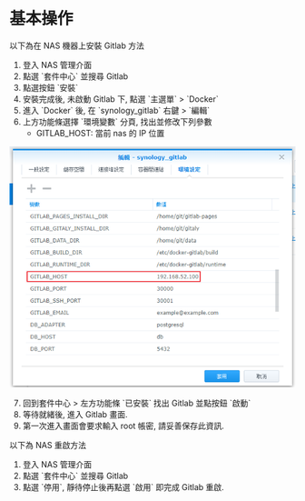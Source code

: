 # 基本操作

以下為在 NAS 機器上安裝 Gitlab 方法

1. 登入 NAS 管理介面
2. 點選 \`套件中心\` 並搜尋 Gitlab
3. 點選按鈕 \`安裝\`
4. 安裝完成後, 未啟動 Gitlab 下, 點選 \`主選單\` > \`Docker\`
5. 進入 \`Docker\` 後, 在 \`synology_gitlab\` 右鍵 > \`編輯\`
6. 上方功能條選擇 \`環境變數\` 分頁, 找出並修改下列參數
   - GITLAB_HOST: 當前 nas 的 IP 位置

![步驟6畫面](images-nas/setup-1.png)

7. 回到套件中心 > 左方功能條 \`已安裝\` 找出 Gitlab 並點按鈕 \`啟動\`
8. 等待就緒後, 進入 Gitlab 畫面.
9. 第一次進入畫面會要求輸入 root 帳密, 請妥善保存此資訊.

以下為 NAS 重啟方法

1. 登入 NAS 管理介面
2. 點選 \`套件中心\` 並搜尋 Gitlab
3. 點選 \`停用\`, 靜待停止後再點選 \`啟用\` 即完成 Gitlab 重啟.